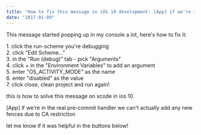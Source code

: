 ```yaml
---
title: "How to fix this message in iOS 10 development: [App] if we're in the real pre-commit handler we can't actually add any new fences due to CA restriction"
date: "2017-01-09"
---
```


This message started popping up in my console a lot, here's how to fix it:  
  
1\. click the run-scheme you're debugging  
2\. click "Edit Scheme..."  
3\. in the "Run (debug)" tab - pick "Arguments"  
4\. click + in the "Environment Variables" to add an argument  
5\. enter "OS\_ACTIVITY\_MODE" as the name  
6\. enter "disabled" as the value  
7\. click close, clean project and run again!  
  
this is how to solve this message on xcode in ios 10  
  
\[App\] if we're in the real pre-commit handler we can't actually add any new fences due to CA restriction  
  
let me know if it was helpful in the buttons below!
